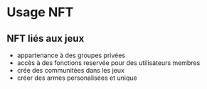 # Usage NFT

## NFT liés aux jeux 

- appartenance à des groupes privées 
- accès à des fonctions reservée pour des utilisateurs membres 
- crée des communitées dans les jeux 
- créer des armes personalisées et unique 
